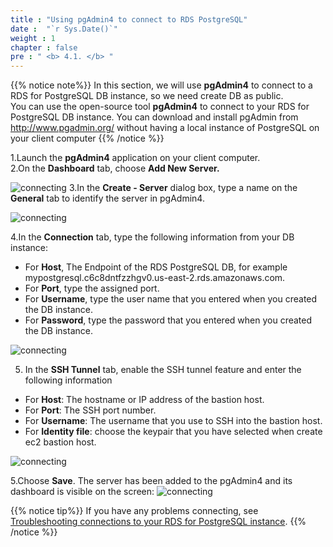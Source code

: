 ```yaml
---
title : "Using pgAdmin4 to connect to RDS PostgreSQL"
date :  "`r Sys.Date()`" 
weight : 1 
chapter : false
pre : " <b> 4.1. </b> "
---
```



 {{% notice note%}}
 In this section, we will use **pgAdmin4** to connect to a RDS for PostgreSQL DB instance, so we need create DB as public.\
 You can use the open-source tool **pgAdmin4** to connect to your RDS for PostgreSQL DB instance. You can download and install pgAdmin from http://www.pgadmin.org/ without having a local instance of PostgreSQL on your client computer
 {{% /notice %}}


 1.Launch the **pgAdmin4** application on your client computer.\
 2.On the **Dashboard** tab, choose **Add New Server.**

 ![connecting](/images/4/4-1/14.png)
 3.In the **Create - Server** dialog box, type a name on the **General** tab to identify the server in pgAdmin4. 
 
 ![connecting](/images/4/4-1/1.png)
 
 4.In the **Connection** tab, type the following information from your DB instance:
 - For **Host**, The Endpoint of the RDS PostgreSQL DB, for example mypostgresql.c6c8dntfzzhgv0.us-east-2.rds.amazonaws.com.
 - For **Port**, type the assigned port.
 - For **Username**, type the user name that you entered when you created the DB instance. 
 - For **Password**, type the password that you entered when you created the DB instance.

 ![connecting](/images/4/4-1/2.png)
 
 5. In the **SSH Tunnel** tab, enable the SSH tunnel feature and enter the following information
 - For **Host**: The hostname or IP address of the bastion host.
 - For **Port**: The SSH port number.
 - For **Username**: The username that you use to SSH into the bastion host.
 - For **Identity file**: choose the keypair that you have selected when create ec2 bastion host. 

  ![connecting](/images/4/4-1/3.png)
  
 5.Choose **Save**.
 The server has been added to the pgAdmin4 and its dashboard is visible on the screen:
 ![connecting](/images/4/4-1/6.png)

 {{% notice tip%}}
 If you have any problems connecting, see [Troubleshooting connections to your RDS for PostgreSQL instance](https://docs.aws.amazon.com/AmazonRDS/latest/UserGuide/USER_ConnectToPostgreSQLInstance.html#USER_ConnectToPostgreSQLInstance.Troubleshooting).
 {{% /notice %}}